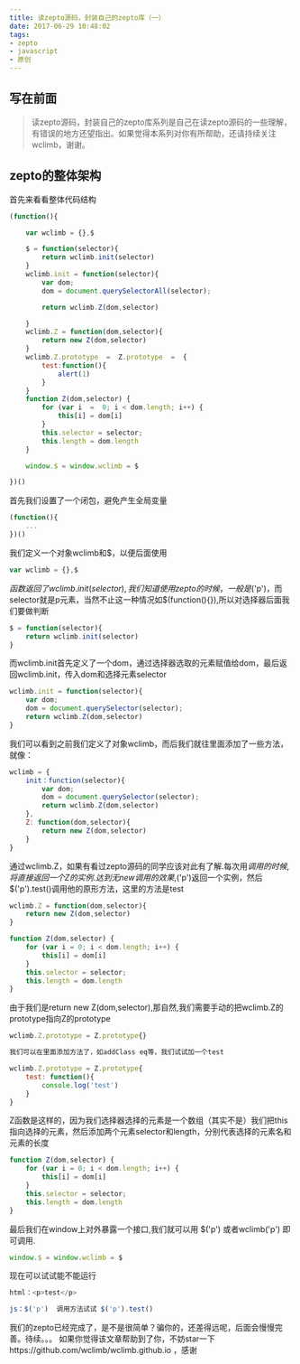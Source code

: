 ```yaml
---
title: 读zepto源码，封装自己的zepto库（一）
date: 2017-06-29 10:48:02
tags:
- zepto
- javascript
- 原创
---
```


## 写在前面

> 读zepto源码，封装自己的zepto库系列是自己在读zepto源码的一些理解，有错误的地方还望指出。如果觉得本系列对你有所帮助，还请持续关注wclimb，谢谢。

## zepto的整体架构

首先来看看整体代码结构

```js
(function(){

	var wclimb = {},$

	$ = function(selector){
		return wclimb.init(selector)
	}
	wclimb.init = function(selector){
		var dom;
		dom = document.querySelectorAll(selector);

		return wclimb.Z(dom,selector)

	}
	wclimb.Z = function(dom,selector){
		return new Z(dom,selector)
	}
	wclimb.Z.prototype  =  Z.prototype  =  {
		test:function(){
			alert(1)
		}
	}
	function Z(dom,selector) {
		for (var i  =  0; i < dom.length; i++) {
			this[i] = dom[i]
		}
		this.selector = selector;
		this.length = dom.length
	}

	window.$ = window.wclimb = $

})()

```

首先我们设置了一个闭包，避免产生全局变量
<!-- more -->
```js
(function(){
	...
})()

```

我们定义一个对象wclimb和$，以便后面使用

```js
var wclimb = {},$

```

$函数返回了wclimb.init(selector),我们知道使用zepto的时候，一般是$('p')，而selector就是p元素，当然不止这一种情况如$(function(){}),所以对选择器后面我们要做判断
```js
$ = function(selector){
	return wclimb.init(selector)
}

```

而wclimb.init首先定义了一个dom，通过选择器选取的元素赋值给dom，最后返回wclimb.init，传入dom和选择元素selector

```js
wclimb.init = function(selector){
	var dom;
	dom = document.querySelector(selector);
	return wclimb.Z(dom,selector)
}

```

我们可以看到之前我们定义了对象wclimb，而后我们就往里面添加了一些方法，就像：

```js
wclimb = {
	init：function(selector){
		var dom;
		dom = document.querySelector(selector);
		return wclimb.Z(dom,selector)
	},
	Z: function(dom,selector){
		return new Z(dom,selector)
	}
}

```
通过wclimb.Z，如果有看过zepto源码的同学应该对此有了解.每次用$调用的时候,将直接返回一个Z的实例.达到无new调用的效果,$('p')返回一个实例，然后$('p').test()调用他的原形方法，这里的方法是test

```js
wclimb.Z = function(dom,selector){
	return new Z(dom,selector)
}

function Z(dom,selector) {
	for (var i = 0; i < dom.length; i++) {
		this[i] = dom[i]
	}
	this.selector = selector;
	this.length = dom.length
}
```

由于我们是return new Z(dom,selector),那自然,我们需要手动的把wclimb.Z的prototype指向Z的prototype

```js
wclimb.Z.prototype = Z.prototype{}

我们可以在里面添加方法了，如addClass eq等，我们试试加一个test

wclimb.Z.prototype = Z.prototype{
	test: function(){
		console.log('test')
	}
}
```
Z函数是这样的，因为我们选择器选择的元素是一个数组（其实不是）我们把this指向选择的元素，然后添加两个元素selector和length，分别代表选择的元素名和元素的长度

```js
function Z(dom,selector) {
	for (var i = 0; i < dom.length; i++) {
		this[i] = dom[i]
	}
	this.selector = selector;
	this.length = dom.length
}


```

最后我们在window上对外暴露一个接口,我们就可以用 $('p') 或者wclimb('p') 即可调用.

```js
window.$ = window.wclimb = $
```

现在可以试试能不能运行

```js
html：<p>test</p>

js：$('p')  调用方法试试 $('p').test()
```

我们的zepto已经完成了，是不是很简单？骗你的，还差得远呢，后面会慢慢完善。待续。。。
如果你觉得该文章帮助到了你，不妨star一下https://github.com/wclimb/wclimb.github.io ，感谢
